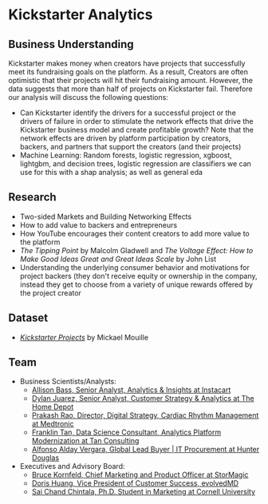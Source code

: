 # Kickstarter Analytics

## Business Understanding
Kickstarter makes money when creators have projects that successfully meet its fundraising goals on the platform. As a result, Creators are often optimistic that their projects will hit their fundraising amount. However, the data suggests that more than half of projects on Kickstarter fail. Therefore our analysis will discuss the following questions:
* Can Kickstarter identify the drivers for a successful project or the drivers of failure in order to stimulate the network effects that drive the Kickstarter business model and create profitable growth? Note that the network effects are driven by platform participation by creators, backers, and partners that support the creators (and their projects)
* Machine Learning: Random forests, logistic regression, xgboost, lightgbm, and decision trees, logistic regression are classifiers we can use for this with a shap analysis; as well as general eda

## Research
* Two-sided Markets and Building Networking Effects
* How to add value to backers and entrepreneurs
* How YouTube encourages their content creators to add more value to the platform
* _The Tipping Point_ by Malcolm Gladwell and _The Voltage Effect: How to Make Good Ideas Great and Great Ideas Scale_ by John List
* Understanding the underlying consumer behavior and motivations for project backers (they don't receive equity or ownership in the company, instead they get to choose from a variety of unique rewards offered by the project creator

## Dataset
* [_Kickstarter Projects_](https://www.kaggle.com/datasets/kemical/kickstarter-projects) by Mickael Mouille

## Team
* Business Scientists/Analysts:
  * [Allison Bass, Senior Analyst, Analytics & Insights at Instacart](https://www.linkedin.com/in/allisonhbass/)
  * [Dylan Juarez, Senior Analyst, Customer Strategy & Analytics at The Home Depot](https://www.linkedin.com/in/dylan-juarez-318192151/)
  * [Prakash Rao, Director, Digital Strategy, Cardiac Rhythm Management at Medtronic](https://www.linkedin.com/in/prakashrao23/)
  * [Franklin Tan, Data Science Consultant, Analytics Platform Modernization at Tan Consulting](https://www.linkedin.com/in/franklinjtan/)
  * [Alfonso Alday Vergara, Global Lead Buyer | IT Procurement at Hunter Douglas](https://www.linkedin.com/in/alfonso-alday-vergara-a37802130/)
* Executives and Advisory Board:
  * [Bruce Kornfeld, Chief Marketing and Product Officer at StorMagic](https://www.linkedin.com/in/brucekornfeld/)
  * [Doris Huang, Vice President of Customer Success, evolvedMD](https://www.linkedin.com/in/doris-huang-a1598836/)
  * [Sai Chand Chintala, Ph.D. Student in Marketing at Cornell University](https://www.linkedin.com/in/saichand/)
